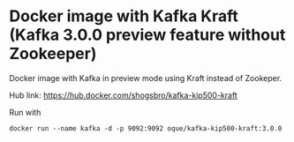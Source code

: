 # Docker image with Kafka Kraft (Kafka 3.0.0 preview feature without Zookeeper)

Docker image with Kafka in preview mode using Kraft instead of Zookeper.

Hub link: https://hub.docker.com/shogsbro/kafka-kip500-kraft

Run with

```
docker run --name kafka -d -p 9092:9092 oque/kafka-kip500-kraft:3.0.0
```
